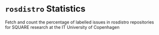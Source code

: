 # `rosdistro` Statistics
Fetch and count the percentage of labelled issues in rosdistro repositories for SQUARE research at the IT University of Copenhagen
